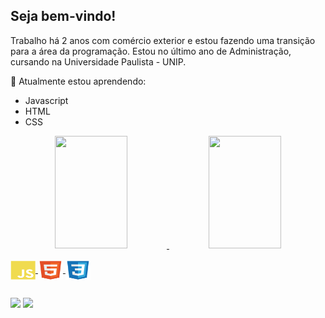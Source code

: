## Seja bem-vindo!

Trabalho há 2 anos com comércio exterior e estou fazendo uma transição para a área da programação. 
Estou no último ano de Administração, cursando na Universidade Paulista - UNIP.
  
  📗 Atualmente estou aprendendo:
  * Javascript
  * HTML
  * CSS
<div align="center">
  <a href="https://github.com/alerodrigues11">
  <img height="180em" img width="48%" src="https://github-readme-stats.vercel.app/api?username=alerodrigues11&show_icons=true&theme=tokyonight&include_all_commits=true&count_private=true"/>
  <img height="180em" img width="48%" src="https://github-readme-stats.vercel.app/api/top-langs/?username=alerodrigues11&layout=compact&langs_count=7&theme=tokyonight"/>
</div>

<div style="display: inline_block"><br>
  <img align="center" alt="Ale-Js" height="30" width="40" src="https://raw.githubusercontent.com/devicons/devicon/master/icons/javascript/javascript-plain.svg">
  <img align="center" alt="Ale-HTML" height="30" width="40" src="https://raw.githubusercontent.com/devicons/devicon/master/icons/html5/html5-original.svg">
  <img align="center" alt="Ale-CSS" height="30" width="40" src="https://raw.githubusercontent.com/devicons/devicon/master/icons/css3/css3-original.svg">
  
</div>
  
##
  
<div> 
   <a href = "mailto:alexandre.rodriguesmaiafilho@gmail.com"><img src="https://img.shields.io/badge/-Gmail-%23333?style=for-the-badge&logo=gmail&logoColor=white" target="_blank"></a>
  <a href="linkedin.com/in/alexandre-rodrigues-8473b714a" target="_blank"><img src="https://img.shields.io/badge/-LinkedIn-%230077B5?style=for-the-badge&logo=linkedin&logoColor=white" target="_blank"></a> 
  
</div>
